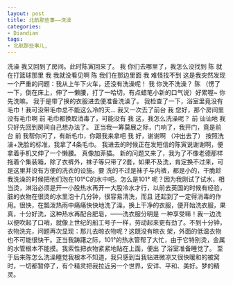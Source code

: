 ```yaml
---
layout: post
title: 北航那些事——洗澡
categories:
- Diandian
tags:
- 北航那些事儿, 
---
```

洗澡 我又回到了房间。此时陈寅回来了。 我 你们去哪里了，我怎么没找到 陈 就在打篮球那里 我 我就没看见啊 陈 我们在那边里面 我 难怪找不到 这是我突然发现一个严重的问题：我从上午下火车，还没有洗澡呢！ 我 你洗不洗澡？ 陈 （愣了一下，倒在床上，伸了一懒腰，打了一哈切，有点蜡笔小新的口气说）好累喔~ 你先洗嘛。 我于是带了换的衣服进去便准备洗澡了。 我检查了一下，浴室里竟没有毛巾！我可没带毛巾总不能这么冷的天… 我又一次去了前台 我 您好，那个房间里没有毛巾啊 前 毛巾都换取消毒了，可能没有 我 这，我怎么洗澡呢？ 前 讪讪地 我只好先回到房间自己想办法了。 正当我一筹莫展之际，门响了，我开门，竟是前台 前 我帮你问了，有新毛巾，你跟我来拿吧 我 好，谢谢啊 （冲出去了） 按照洗澡+洗脸的标准，我拿了4条毛巾。 我进去的时候正在发短信的陈寅说谢谢啊，便拿着手机又伸了一个懒腰。 真像加菲猫。 新的问题又来了，我为了不像老德那样拖着个集装箱，除了衣裤外，袜子等只带了2套，如果不及洗，肯定换不过来，可是这里并没有方便的洗衣的设施。要 洗的不过是袜子与内裤，都是小的，干脆趁我洗澡的时候把他们泡在101°C的水中吧。怎么是101° 呢？因为我刚试了试水，相当烫，淋浴必须是开一小股热水再开一大股冷水才行，以前去英国的时候有经验，脏的衣物在很烫的水里泡十几分钟，很容易清洗，而且 还起到了一定得消毒的作用。很快，在瓢泼热雨中痛痛快快地洗了澡，换上干净的衣服，便开始洗衣服，果真，十分好洗，这种热水再配合肥皂，——洗衣服分明是 一种享受嘛！我一边洗以便吹起了口哨，就像上世纪的船工号子一样，劳动起来更有劲了。不到十分钟，衣物洗完，问题再次显现：那儿去晾衣物呢？这既没有晾衣 架，外面的低温衣物也不可能很快干。正当我踌躇之际，101°的热水管帮了大忙，由于它特别烫，金属的水管根本不能摸。我索性把衣物紧紧地贴在上面，便出 了浴室准备睡觉了。 至于后来陈怎么洗澡睡觉我根本不知道，我只感到当我钻进微凉又很快暖和的被窝时，一切都暂停了，有个精灵把我拉近另一个世界，安详、平和、美好。梦的精灵。